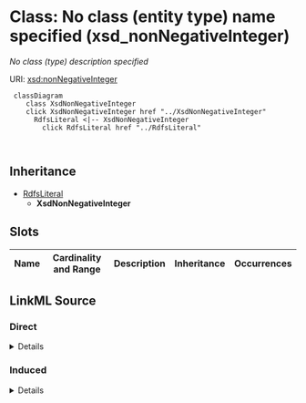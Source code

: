 

# Class: No class (entity type) name specified (xsd_nonNegativeInteger)


_No class (type) description specified_







URI: [xsd:nonNegativeInteger](http://www.w3.org/2001/XMLSchema#nonNegativeInteger)






```mermaid
 classDiagram
    class XsdNonNegativeInteger
    click XsdNonNegativeInteger href "../XsdNonNegativeInteger"
      RdfsLiteral <|-- XsdNonNegativeInteger
        click RdfsLiteral href "../RdfsLiteral"
      
      
```





## Inheritance
* [RdfsLiteral](../classes/RdfsLiteral.md)
    * **XsdNonNegativeInteger**



## Slots

| Name | Cardinality and Range | Description | Inheritance | Occurrences |
| ---  | --- | --- | --- | --- |














## LinkML Source

<!-- TODO: investigate https://stackoverflow.com/questions/37606292/how-to-create-tabbed-code-blocks-in-mkdocs-or-sphinx -->

### Direct

<details>

```yaml
name: xsd_nonNegativeInteger
conforms_to: No schema conformance document specified
description: No class (type) description specified
title: No class (entity type) name specified
from_schema: fio-kg
rank: 1000
is_a: rdfs_Literal
class_uri: xsd:nonNegativeInteger

```
</details>

### Induced

<details>

```yaml
name: xsd_nonNegativeInteger
conforms_to: No schema conformance document specified
description: No class (type) description specified
title: No class (entity type) name specified
from_schema: fio-kg
rank: 1000
is_a: rdfs_Literal
class_uri: xsd:nonNegativeInteger

```
</details>